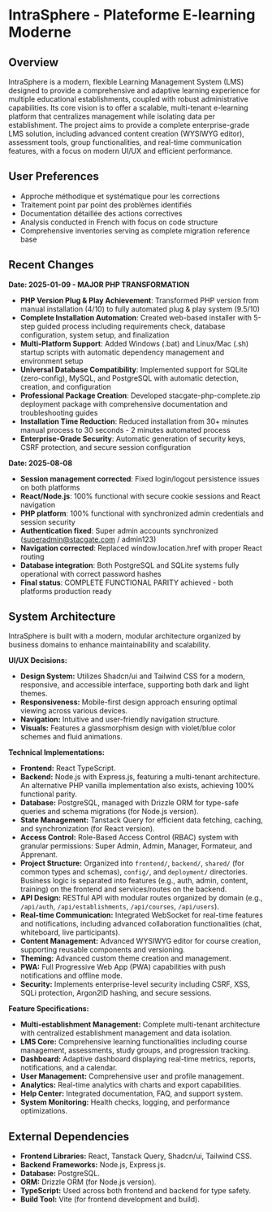 # IntraSphere - Plateforme E-learning Moderne

## Overview
IntraSphere is a modern, flexible Learning Management System (LMS) designed to provide a comprehensive and adaptive learning experience for multiple educational establishments, coupled with robust administrative capabilities. Its core vision is to offer a scalable, multi-tenant e-learning platform that centralizes management while isolating data per establishment. The project aims to provide a complete enterprise-grade LMS solution, including advanced content creation (WYSIWYG editor), assessment tools, group functionalities, and real-time communication features, with a focus on modern UI/UX and efficient performance.

## User Preferences
- Approche méthodique et systématique pour les corrections
- Traitement point par point des problèmes identifiés
- Documentation détaillée des actions correctives
- Analysis conducted in French with focus on code structure
- Comprehensive inventories serving as complete migration reference base

## Recent Changes
**Date: 2025-01-09 - MAJOR PHP TRANSFORMATION**
- **PHP Version Plug & Play Achievement**: Transformed PHP version from manual installation (4/10) to fully automated plug & play system (9.5/10)
- **Complete Installation Automation**: Created web-based installer with 5-step guided process including requirements check, database configuration, system setup, and finalization
- **Multi-Platform Support**: Added Windows (.bat) and Linux/Mac (.sh) startup scripts with automatic dependency management and environment setup
- **Universal Database Compatibility**: Implemented support for SQLite (zero-config), MySQL, and PostgreSQL with automatic detection, creation, and configuration
- **Professional Package Creation**: Developed stacgate-php-complete.zip deployment package with comprehensive documentation and troubleshooting guides
- **Installation Time Reduction**: Reduced installation from 30+ minutes manual process to 30 seconds - 2 minutes automated process
- **Enterprise-Grade Security**: Automatic generation of security keys, CSRF protection, and secure session configuration

**Date: 2025-08-08**  
- **Session management corrected**: Fixed login/logout persistence issues on both platforms
- **React/Node.js**: 100% functional with secure cookie sessions and React navigation
- **PHP platform**: 100% functional with synchronized admin credentials and session security
- **Authentication fixed**: Super admin accounts synchronized (superadmin@stacgate.com / admin123)
- **Navigation corrected**: Replaced window.location.href with proper React routing
- **Database integration**: Both PostgreSQL and SQLite systems fully operational with correct password hashes
- **Final status**: COMPLETE FUNCTIONAL PARITY achieved - both platforms production ready

## System Architecture
IntraSphere is built with a modern, modular architecture organized by business domains to enhance maintainability and scalability.

**UI/UX Decisions:**
- **Design System:** Utilizes Shadcn/ui and Tailwind CSS for a modern, responsive, and accessible interface, supporting both dark and light themes.
- **Responsiveness:** Mobile-first design approach ensuring optimal viewing across various devices.
- **Navigation:** Intuitive and user-friendly navigation structure.
- **Visuals:** Features a glassmorphism design with violet/blue color schemes and fluid animations.

**Technical Implementations:**
- **Frontend:** React TypeScript.
- **Backend:** Node.js with Express.js, featuring a multi-tenant architecture. An alternative PHP vanilla implementation also exists, achieving 100% functional parity.
- **Database:** PostgreSQL, managed with Drizzle ORM for type-safe queries and schema migrations (for Node.js version).
- **State Management:** Tanstack Query for efficient data fetching, caching, and synchronization (for React version).
- **Access Control:** Role-Based Access Control (RBAC) system with granular permissions: Super Admin, Admin, Manager, Formateur, and Apprenant.
- **Project Structure:** Organized into `frontend/`, `backend/`, `shared/` (for common types and schemas), `config/`, and `deployment/` directories. Business logic is separated into features (e.g., auth, admin, content, training) on the frontend and services/routes on the backend.
- **API Design:** RESTful API with modular routes organized by domain (e.g., `/api/auth`, `/api/establishments`, `/api/courses`, `/api/users`).
- **Real-time Communication:** Integrated WebSocket for real-time features and notifications, including advanced collaboration functionalities (chat, whiteboard, live participants).
- **Content Management:** Advanced WYSIWYG editor for course creation, supporting reusable components and versioning.
- **Theming:** Advanced custom theme creation and management.
- **PWA:** Full Progressive Web App (PWA) capabilities with push notifications and offline mode.
- **Security:** Implements enterprise-level security including CSRF, XSS, SQLi protection, Argon2ID hashing, and secure sessions.

**Feature Specifications:**
- **Multi-establishment Management:** Complete multi-tenant architecture with centralized establishment management and data isolation.
- **LMS Core:** Comprehensive learning functionalities including course management, assessments, study groups, and progression tracking.
- **Dashboard:** Adaptive dashboard displaying real-time metrics, reports, notifications, and a calendar.
- **User Management:** Comprehensive user and profile management.
- **Analytics:** Real-time analytics with charts and export capabilities.
- **Help Center:** Integrated documentation, FAQ, and support system.
- **System Monitoring:** Health checks, logging, and performance optimizations.

## External Dependencies
- **Frontend Libraries:** React, Tanstack Query, Shadcn/ui, Tailwind CSS.
- **Backend Frameworks:** Node.js, Express.js.
- **Database:** PostgreSQL.
- **ORM:** Drizzle ORM (for Node.js version).
- **TypeScript:** Used across both frontend and backend for type safety.
- **Build Tool:** Vite (for frontend development and build).